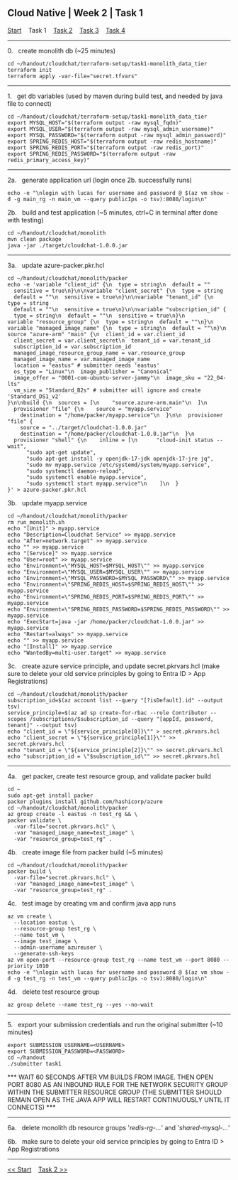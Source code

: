 ## Cloud Native | Week 2 | Task 1

[Start](https://github.com/AFC-AI2C-Cohort-04/coleman-code/blob/main/cloud_native/week_2/start.md)    Task 1    [Task 2](https://github.com/AFC-AI2C-Cohort-04/coleman-code/blob/main/cloud_native/week_2/task_2.md)    [Task 3](https://github.com/AFC-AI2C-Cohort-04/coleman-code/blob/main/cloud_native/week_2/task_3.md)    [Task 4](https://github.com/AFC-AI2C-Cohort-04/coleman-code/blob/main/cloud_native/week_2/task_4.md)

---

0.   create monolith db (~25 minutes)
```
cd ~/handout/cloudchat/terraform-setup/task1-monolith_data_tier
terraform init
terraform apply -var-file="secret.tfvars"
```

---

1.   get db variables (used by maven during build test, and needed by java file to connect)
```
cd ~/handout/cloudchat/terraform-setup/task1-monolith_data_tier
export MYSQL_HOST="$(terraform output -raw mysql_fqdn)"
export MYSQL_USER="$(terraform output -raw mysql_admin_username)"
export MYSQL_PASSWORD="$(terraform output -raw mysql_admin_password)"
export SPRING_REDIS_HOST="$(terraform output -raw redis_hostname)"
export SPRING_REDIS_PORT="$(terraform output -raw redis_port)"
export SPRING_REDIS_PASSWORD="$(terraform output -raw redis_primary_access_key)"
```

---

2a.   generate application url (login once 2b. successfully runs)
```
echo -e "\nlogin with lucas for username and password @ $(az vm show -d -g main_rg -n main_vm --query publicIps -o tsv):8080/login\n"
```

2b.   build and test application (~5 minutes, ctrl+C in terminal after done with testing)
```
cd ~/handout/cloudchat/monolith
mvn clean package
java -jar ./target/cloudchat-1.0.0.jar
```

---

3a.   update azure-packer.pkr.hcl
```
cd ~/handout/cloudchat/monolith/packer
echo -e 'variable "client_id" {\n  type = string\n  default = ""
  sensitive = true\n}\n\nvariable "client_secret" {\n  type = string
  default = ""\n  sensitive = true\n}\n\nvariable "tenant_id" {\n  type = string
  default = ""\n  sensitive = true\n}\n\nvariable "subscription_id" {
  type = string\n  default = ""\n  sensitive = true\n}\n
variable "resource_group" {\n  type = string\n  default = ""\n}\n
variable "managed_image_name" {\n  type = string\n  default = ""\n}\n
source "azure-arm" "main" {\n  client_id = var.client_id
  client_secret = var.client_secret\n  tenant_id = var.tenant_id
  subscription_id = var.subscription_id
  managed_image_resource_group_name = var.resource_group
  managed_image_name = var.managed_image_name
  location = "eastus" # submitter needs 'eastus'
  os_type = "Linux"\n  image_publisher = "Canonical"
  image_offer = "0001-com-ubuntu-server-jammy"\n  image_sku = "22_04-lts"
  vm_size = "Standard_B2s" # submitter will ignore and create 'Standard_DS1_v2'
}\n\nbuild {\n  sources = [\n    "source.azure-arm.main"\n  ]\n
  provisioner "file" {\n    source = "myapp.service"
    destination = "/home/packer/myapp.service"\n  }\n\n  provisioner "file" {
    source = "../target/cloudchat-1.0.0.jar"
    destination = "/home/packer/cloudchat-1.0.0.jar"\n  }\n
  provisioner "shell" {\n    inline = [\n      "cloud-init status --wait",
      "sudo apt-get update",
      "sudo apt-get install -y openjdk-17-jdk openjdk-17-jre jq",
      "sudo mv myapp.service /etc/systemd/system/myapp.service",
      "sudo systemctl daemon-reload",
      "sudo systemctl enable myapp.service",
      "sudo systemctl start myapp.service"\n    ]\n  }
}' > azure-packer.pkr.hcl
```


3b.   update myapp.service
```
cd ~/handout/cloudchat/monolith/packer
rm run_monolith.sh
echo "[Unit]" > myapp.service
echo "Description=Cloudchat Service" >> myapp.service
echo "After=network.target" >> myapp.service
echo "" >> myapp.service
echo "[Service]" >> myapp.service
echo "User=root" >> myapp.service
echo "Environment=\"MYSQL_HOST=$MYSQL_HOST\"" >> myapp.service
echo "Environment=\"MYSQL_USER=$MYSQL_USER\"" >> myapp.service
echo "Environment=\"MYSQL_PASSWORD=$MYSQL_PASSWORD\"" >> myapp.service
echo "Environment=\"SPRING_REDIS_HOST=$SPRING_REDIS_HOST\"" >> myapp.service
echo "Environment=\"SPRING_REDIS_PORT=$SPRING_REDIS_PORT\"" >> myapp.service
echo "Environment=\"SPRING_REDIS_PASSWORD=$SPRING_REDIS_PASSWORD\"" >> myapp.service
echo "ExecStart=java -jar /home/packer/cloudchat-1.0.0.jar" >> myapp.service
echo "Restart=always" >> myapp.service
echo "" >> myapp.service
echo "[Install]" >> myapp.service
echo "WantedBy=multi-user.target" >> myapp.service
```

3c.   create azure service principle, and update secret.pkrvars.hcl (make sure to delete your old service principles by going to Entra ID > App Registrations)
```
cd ~/handout/cloudchat/monolith/packer
subscription_id=$(az account list --query "[?isDefault].id" --output tsv)
service_principle=$(az ad sp create-for-rbac --role Contributor --scopes /subscriptions/$subscription_id --query "[appId, password, tenant]" --output tsv)
echo "client_id = \"${service_principle[0]}\"" > secret.pkrvars.hcl
echo "client_secret = \"${service_principle[1]}\"" >> secret.pkrvars.hcl
echo "tenant_id = \"${service_principle[2]}\"" >> secret.pkrvars.hcl
echo "subscription_id = \"$subscription_id\"" >> secret.pkrvars.hcl
```

---

4a.   get packer, create test resource group, and validate packer build
```
cd ~
sudo apt-get install packer
packer plugins install github.com/hashicorp/azure
cd ~/handout/cloudchat/monolith/packer
az group create -l eastus -n test_rg && \
packer validate \
  -var-file="secret.pkrvars.hcl" \
  -var "managed_image_name=test_image" \
  -var "resource_group=test_rg" .
```

4b.   create image file from packer build (~5 minutes)
```
cd ~/handout/cloudchat/monolith/packer
packer build \
  -var-file="secret.pkrvars.hcl" \
  -var "managed_image_name=test_image" \
  -var "resource_group=test_rg" .
```

4c.   test image by creating vm and confirm java app runs
```
az vm create \
  --location eastus \
  --resource-group test_rg \
  --name test_vm \
  --image test_image \
  --admin-username azureuser \
  --generate-ssh-keys
az vm open-port --resource-group test_rg --name test_vm --port 8080 --priority 1010
echo -e "\nlogin with lucas for username and password @ $(az vm show -d -g test_rg -n test_vm --query publicIps -o tsv):8080/login\n"
```

4d.   delete test resource group
```
az group delete --name test_rg --yes --no-wait
```

---

5.   export your submission credentials and run the original submitter (~10 minutes)
```
export SUBMISSION_USERNAME=<USERNAME>
export SUBMISSION_PASSWORD=<PASSWORD>
cd ~/handout
./submitter task1
```

*** WAIT 60 SECONDS AFTER VM BUILDS FROM IMAGE. THEN OPEN PORT 8080 AS AN INBOUND RULE FOR THE NETWORK SECURITY GROUP WITHIN THE SUBMITTER RESOURCE GROUP (THE SUBMITTER SHOULD REMAIN OPEN AS THE JAVA APP WILL RESTART CONTINUOUSLY UNTIL IT CONNECTS) ***

---

6a.   delete monolith db resource groups '*redis-rg-...*' and '*shared-mysql-...*'

6b.   make sure to delete your old service principles by going to Entra ID > App Registrations

---

[<< Start](https://github.com/AFC-AI2C-Cohort-04/coleman-code/blob/main/cloud_native/week_2/start.md)    [Task 2 >>](https://github.com/AFC-AI2C-Cohort-04/coleman-code/blob/main/cloud_native/week_2/task_2.md)
